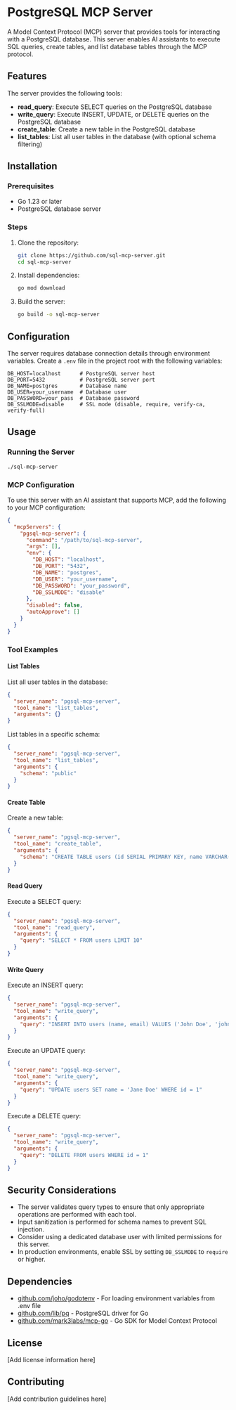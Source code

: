 # PostgreSQL MCP Server

A Model Context Protocol (MCP) server that provides tools for interacting with a PostgreSQL database. This server enables AI assistants to execute SQL queries, create tables, and list database tables through the MCP protocol.

## Features

The server provides the following tools:

- **read_query**: Execute SELECT queries on the PostgreSQL database
- **write_query**: Execute INSERT, UPDATE, or DELETE queries on the PostgreSQL database
- **create_table**: Create a new table in the PostgreSQL database
- **list_tables**: List all user tables in the database (with optional schema filtering)

## Installation

### Prerequisites

- Go 1.23 or later
- PostgreSQL database server

### Steps

1. Clone the repository:
   ```bash
   git clone https://github.com/sql-mcp-server.git
   cd sql-mcp-server
   ```

2. Install dependencies:
   ```bash
   go mod download
   ```

3. Build the server:
   ```bash
   go build -o sql-mcp-server
   ```

## Configuration

The server requires database connection details through environment variables. Create a `.env` file in the project root with the following variables:

```
DB_HOST=localhost      # PostgreSQL server host
DB_PORT=5432           # PostgreSQL server port
DB_NAME=postgres       # Database name
DB_USER=your_username  # Database user
DB_PASSWORD=your_pass  # Database password
DB_SSLMODE=disable     # SSL mode (disable, require, verify-ca, verify-full)
```

## Usage

### Running the Server

```bash
./sql-mcp-server
```

### MCP Configuration

To use this server with an AI assistant that supports MCP, add the following to your MCP configuration:

```json
{
  "mcpServers": {
    "pgsql-mcp-server": {
      "command": "/path/to/sql-mcp-server",
      "args": [],
      "env": {
        "DB_HOST": "localhost",
        "DB_PORT": "5432",
        "DB_NAME": "postgres",
        "DB_USER": "your_username",
        "DB_PASSWORD": "your_password",
        "DB_SSLMODE": "disable"
      },
      "disabled": false,
      "autoApprove": []
    }
  }
}
```

### Tool Examples

#### List Tables

List all user tables in the database:

```json
{
  "server_name": "pgsql-mcp-server",
  "tool_name": "list_tables",
  "arguments": {}
}
```

List tables in a specific schema:

```json
{
  "server_name": "pgsql-mcp-server",
  "tool_name": "list_tables",
  "arguments": {
    "schema": "public"
  }
}
```

#### Create Table

Create a new table:

```json
{
  "server_name": "pgsql-mcp-server",
  "tool_name": "create_table",
  "arguments": {
    "schema": "CREATE TABLE users (id SERIAL PRIMARY KEY, name VARCHAR(100), email VARCHAR(100) UNIQUE, created_at TIMESTAMP DEFAULT CURRENT_TIMESTAMP)"
  }
}
```

#### Read Query

Execute a SELECT query:

```json
{
  "server_name": "pgsql-mcp-server",
  "tool_name": "read_query",
  "arguments": {
    "query": "SELECT * FROM users LIMIT 10"
  }
}
```

#### Write Query

Execute an INSERT query:

```json
{
  "server_name": "pgsql-mcp-server",
  "tool_name": "write_query",
  "arguments": {
    "query": "INSERT INTO users (name, email) VALUES ('John Doe', 'john@example.com')"
  }
}
```

Execute an UPDATE query:

```json
{
  "server_name": "pgsql-mcp-server",
  "tool_name": "write_query",
  "arguments": {
    "query": "UPDATE users SET name = 'Jane Doe' WHERE id = 1"
  }
}
```

Execute a DELETE query:

```json
{
  "server_name": "pgsql-mcp-server",
  "tool_name": "write_query",
  "arguments": {
    "query": "DELETE FROM users WHERE id = 1"
  }
}
```

## Security Considerations

- The server validates query types to ensure that only appropriate operations are performed with each tool.
- Input sanitization is performed for schema names to prevent SQL injection.
- Consider using a dedicated database user with limited permissions for this server.
- In production environments, enable SSL by setting `DB_SSLMODE` to `require` or higher.

## Dependencies

- [github.com/joho/godotenv](https://github.com/joho/godotenv) - For loading environment variables from .env file
- [github.com/lib/pq](https://github.com/lib/pq) - PostgreSQL driver for Go
- [github.com/mark3labs/mcp-go](https://github.com/mark3labs/mcp-go) - Go SDK for Model Context Protocol

## License

[Add license information here]

## Contributing

[Add contribution guidelines here]
